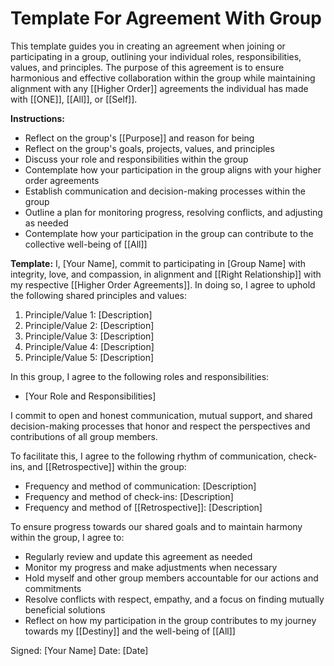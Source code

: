 # Template For Agreement With Group

This template guides you in creating an agreement when joining or participating in a group, outlining your individual roles, responsibilities, values, and principles. The purpose of this agreement is to ensure harmonious and effective collaboration within the group while maintaining alignment with any [[Higher Order]] agreements the individual has made with [[ONE]], [[All]], or [[Self]].

**Instructions:**

-   Reflect on the group's [[Purpose]] and reason for being 
-   Reflect on the group's goals, projects, values, and principles
-   Discuss your role and responsibilities within the group
-   Contemplate how your participation in the group aligns with your higher order agreements
-   Establish communication and decision-making processes within the group
-   Outline a plan for monitoring progress, resolving conflicts, and adjusting as needed
-   Contemplate how your participation in the group can contribute to the collective well-being of [[All]]

**Template:** I, [Your Name], commit to participating in [Group Name] with integrity, love, and compassion, in alignment and [[Right Relationship]] with my respective [[Higher Order Agreements]]. In doing so, I agree to uphold the following shared principles and values:

1.  Principle/Value 1: [Description]
2.  Principle/Value 2: [Description]
3.  Principle/Value 3: [Description]
4.  Principle/Value 4: [Description]
5.  Principle/Value 5: [Description]

In this group, I agree to the following roles and responsibilities:

-   [Your Role and Responsibilities]

I commit to open and honest communication, mutual support, and shared decision-making processes that honor and respect the perspectives and contributions of all group members.

To facilitate this, I agree to the following rhythm of communication, check-ins, and [[Retrospective]] within the group:

-   Frequency and method of communication: [Description]
-   Frequency and method of check-ins: [Description]
-   Frequency and method of [[Retrospective]]: [Description]

To ensure progress towards our shared goals and to maintain harmony within the group, I agree to:

-   Regularly review and update this agreement as needed
-   Monitor my progress and make adjustments when necessary
-   Hold myself and other group members accountable for our actions and commitments
-   Resolve conflicts with respect, empathy, and a focus on finding mutually beneficial solutions
-   Reflect on how my participation in the group contributes to my journey towards my [[Destiny]] and the well-being of [[All]]

Signed: [Your Name] Date: [Date]